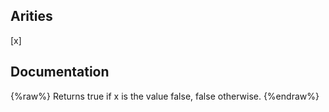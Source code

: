 ## Arities
[x]

## Documentation
{%raw%}
Returns true if x is the value false, false otherwise.
{%endraw%}
